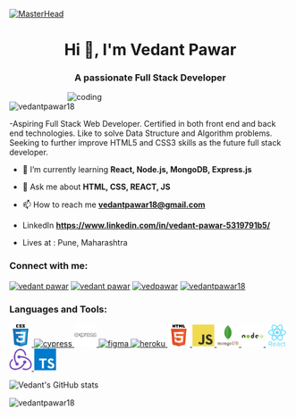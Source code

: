 [![MasterHead](https://www.softprodigy.com/wp-content/uploads/2021/06/JS-Development-Gif.gif)](https://rishavchanda.io)
<h1 align="center">Hi 👋, I'm Vedant Pawar</h1>
<h3 align="center">A passionate Full Stack Developer</h3>
<img align="right" alt="coding" width="400px" src="https://miro.medium.com/max/1360/0*gqO3slLmGb4mUeje.gif">

<p align="left"> <img src="https://komarev.com/ghpvc/?username=vedantpawar18&label=Profile%20views&color=0e75b6&style=flat" alt="vedantpawar18" /> </p>

-Aspiring Full Stack Web Developer. Certified in both front end and back end technologies. Like to solve Data Structure and Algorithm problems. Seeking to further improve HTML5 and CSS3 skills as the future full stack developer.

- 🌱 I’m currently learning **React, Node.js, MongoDB, Express.js**

<!-- - 👨‍💻 Portfolio **https://vedantpawarportfolio.netlify.app/** -->

- 💬 Ask me about **HTML, CSS, REACT, JS**

- 📫 How to reach me **vedantpawar18@gmail.com**

- LinkedIn **https://www.linkedin.com/in/vedant-pawar-5319791b5/**

- Lives at : Pune, Maharashtra

<h3 align="left">Connect with me:</h3>
<p align="left">
<a href="https://linkedin.com/in/vedant pawar" target="blank"><img align="center" src="https://raw.githubusercontent.com/rahuldkjain/github-profile-readme-generator/master/src/images/icons/Social/linked-in-alt.svg" alt="vedant pawar" height="30" width="40" /></a>
<a href="https://dribbble.com/vedant pawar" target="blank"><img align="center" src="https://raw.githubusercontent.com/rahuldkjain/github-profile-readme-generator/master/src/images/icons/Social/dribbble.svg" alt="vedant pawar" height="30" width="40" /></a>
<a href="https://www.behance.net/vedpawar" target="blank"><img align="center" src="https://raw.githubusercontent.com/rahuldkjain/github-profile-readme-generator/master/src/images/icons/Social/behance.svg" alt="vedpawar" height="30" width="40" /></a>
<a href="https://www.hackerrank.com/vedantpawar18" target="blank"><img align="center" src="https://raw.githubusercontent.com/rahuldkjain/github-profile-readme-generator/master/src/images/icons/Social/hackerrank.svg" alt="vedantpawar18" height="30" width="40" /></a>
</p>

<h3 align="left">Languages and Tools:</h3>
<p align="left"> <a href="https://www.w3schools.com/css/" target="_blank" rel="noreferrer"> <img src="https://raw.githubusercontent.com/devicons/devicon/master/icons/css3/css3-original-wordmark.svg" alt="css3" width="40" height="40"/> </a> <a href="https://www.cypress.io" target="_blank" rel="noreferrer"> <img src="https://raw.githubusercontent.com/simple-icons/simple-icons/6e46ec1fc23b60c8fd0d2f2ff46db82e16dbd75f/icons/cypress.svg" alt="cypress" width="40" height="40"/> </a> <a href="https://expressjs.com" target="_blank" rel="noreferrer"> <img src="https://raw.githubusercontent.com/devicons/devicon/master/icons/express/express-original-wordmark.svg" alt="express" width="40" height="40"/> </a> <a href="https://www.figma.com/" target="_blank" rel="noreferrer"> <img src="https://www.vectorlogo.zone/logos/figma/figma-icon.svg" alt="figma" width="40" height="40"/> </a> <a href="https://heroku.com" target="_blank" rel="noreferrer"> <img src="https://www.vectorlogo.zone/logos/heroku/heroku-icon.svg" alt="heroku" width="40" height="40"/> </a> <a href="https://www.w3.org/html/" target="_blank" rel="noreferrer"> <img src="https://raw.githubusercontent.com/devicons/devicon/master/icons/html5/html5-original-wordmark.svg" alt="html5" width="40" height="40"/> </a> <a href="https://developer.mozilla.org/en-US/docs/Web/JavaScript" target="_blank" rel="noreferrer"> <img src="https://raw.githubusercontent.com/devicons/devicon/master/icons/javascript/javascript-original.svg" alt="javascript" width="40" height="40"/> </a> <a href="https://www.mongodb.com/" target="_blank" rel="noreferrer"> <img src="https://raw.githubusercontent.com/devicons/devicon/master/icons/mongodb/mongodb-original-wordmark.svg" alt="mongodb" width="40" height="40"/> </a> <a href="https://nodejs.org" target="_blank" rel="noreferrer"> <img src="https://raw.githubusercontent.com/devicons/devicon/master/icons/nodejs/nodejs-original-wordmark.svg" alt="nodejs" width="40" height="40"/> </a> <a href="https://reactjs.org/" target="_blank" rel="noreferrer"> <img src="https://raw.githubusercontent.com/devicons/devicon/master/icons/react/react-original-wordmark.svg" alt="react" width="40" height="40"/> </a> <a href="https://redux.js.org" target="_blank" rel="noreferrer"> <img src="https://raw.githubusercontent.com/devicons/devicon/master/icons/redux/redux-original.svg" alt="redux" width="40" height="40"/> </a> <a href="https://www.typescriptlang.org/" target="_blank" rel="noreferrer"> <img src="https://raw.githubusercontent.com/devicons/devicon/master/icons/typescript/typescript-original.svg" alt="typescript" width="40" height="40"/> </a> </p>



![Vedant's GitHub stats](https://github-readme-stats.vercel.app/api?username=vedantpawar18&show_icons=true&theme=transparent)

<p><img align="center" src="https://github-readme-streak-stats.herokuapp.com/?user=vedantpawar18&" alt="vedantpawar18" /></p>
